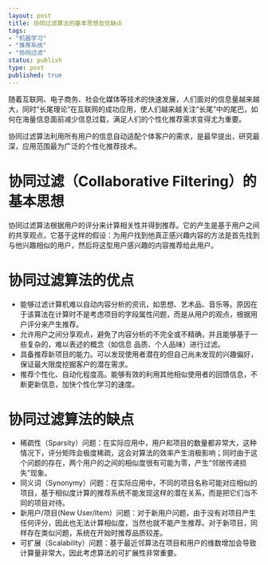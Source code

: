 ```yaml
--- 
layout: post
title: 协同过滤算法的基本思想及优缺点
tags: 
- "机器学习"
- "推荐系统"
- "协同过滤"
status: publish
type: post
published: true
---
```

随着互联网、电子商务、社会化媒体等技术的快速发展，人们面对的信息量越来越大，同时“长尾理论”在互联网的成功应用，使人们越来越关注“长尾”中的尾巴，如何在海量信息面前减少信息过载，满足人们的个性化推荐需求变得尤为重要。

协同过滤算法利用所有用户的信息自动适配个体客户的需求，是最早提出，研究最深，应用范围最为广泛的个性化推荐技术。

# 协同过滤（Collaborative Filtering）的基本思想

协同过滤算法根据用户的评分来计算相关性并得到推荐。它的产生是基于用户之间的共享观点，它基于这样的假设：为用户找到他真正感兴趣内容的方法是首先找到与他兴趣相似的用户，然后将这型用户感兴趣的内容推荐给此用户。

# 协同过滤算法的优点
+ 能够过滤计算机难以自动内容分析的资讯，如思想、艺术品、音乐等。原因在于该算法在计算时不是考虑项目的字段属性问题，而是从用户的观点，根据用户评分来产生推荐。 
+ 允许用户之间分享观点，避免了内容分析的不完全或不精确，并且能够基于一些复杂的，难以表述的概念（如信息 品质、个人品味）进行过滤。 
+ 具备推荐新项目的能力。可以发现使用者潜在的但自己尚未发现的兴趣偏好，保证最大限度挖掘客户的潜在需求。 
+ 推荐个性化、自动化程度高。能够有效的利用其他相似使用者的回馈信息，不断更新信息，加快个性化学习的速度。 

# 协同过滤算法的缺点
+ 稀疏性（Sparsity）问题：在实际应用中，用户和项目的数量都非常大，这种情况下，评分矩阵会极度稀疏，这会对算法的效率产生消极影响；同时由于这个问题的存在，两个用户的之间的相似度很有可能为零，产生“邻居传递损失”现象。 
+ 同义词（Synonymy）问题：在实际应用中，不同的项目名称可能对应相似的项目，基于相似度计算的推荐系统不能发现这样的潜在关系，而是把它们当不同的项目对待。 
+ 新用户/项目(New User/Item）问题：对于新用户问题，由于没有对项目产生任何评分，因此也无法计算相似度，当然也就不能产生推荐。对于新项目，同样存在类似问题，系统在开始时推荐品质较差。 
+ 可扩展（Scalability）问题：基于最近邻算法在项目和用户的维数增加会导致计算量非常大，因此考虑算法的可扩展性非常重要。
